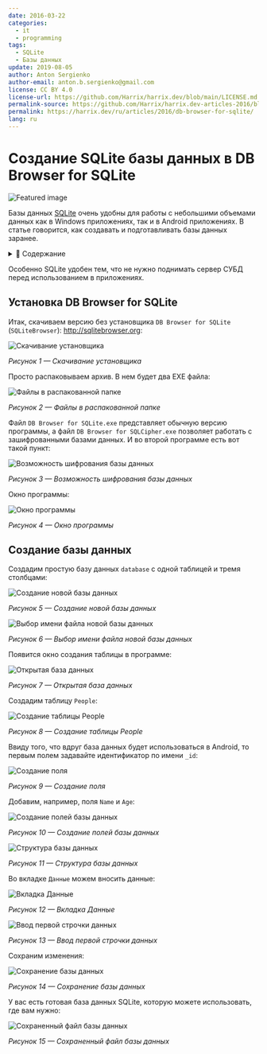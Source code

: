 ```yaml
---
date: 2016-03-22
categories:
  - it
  - programming
tags:
  - SQLite
  - Базы данных
update: 2019-08-05
author: Anton Sergienko
author-email: anton.b.sergienko@gmail.com
license: CC BY 4.0
license-url: https://github.com/Harrix/harrix.dev/blob/main/LICENSE.md
permalink-source: https://github.com/Harrix/harrix.dev-articles-2016/blob/main/db-browser-for-sqlite/db-browser-for-sqlite.md
permalink: https://harrix.dev/ru/articles/2016/db-browser-for-sqlite/
lang: ru
---
```


# Создание SQLite базы данных в DB Browser for SQLite

![Featured image](featured-image.svg)

Базы данных [SQLite](https://ru.wikipedia.org/wiki/SQLite) очень удобны для работы с небольшими объемами данных как в Windows приложениях, так и в Android приложениях. В статье говорится, как создавать и подготавливать базы данных заранее.

<details>
<summary>📖 Содержание</summary>

## Содержание

- [Установка DB Browser for SQLite](#установка-db-browser-for-sqlite)
- [Создание базы данных](#создание-базы-данных)

</details>

Особенно SQLite удобен тем, что не нужно поднимать сервер СУБД перед использованием в приложениях.

## Установка DB Browser for SQLite

Итак, скачиваем версию без установщика `DB Browser for SQLite` (`SQLiteBrowser`): <http://sqlitebrowser.org>:

![Скачивание установщика](img/download.png)

_Рисунок 1 — Скачивание установщика_

Просто распаковываем архив. В нем будет два EXE файла:

![Файлы в распакованной папке](img/app_01.png)

_Рисунок 2 — Файлы в распакованной папке_

Файл `DB Browser for SQLite.exe` представляет обычную версию программы, а файл `DB Browser for SQLCipher.exe` позволяет работать с зашифрованными базами данных. И во второй программе есть вот такой пункт:

![Возможность шифрования базы данных](img/sqlcipher.png)

_Рисунок 3 — Возможность шифрования базы данных_

Окно программы:

![Окно программы](img/app_02.png)

_Рисунок 4 — Окно программы_

## Создание базы данных

Создадим простую базу данных `database` с одной таблицей и тремя столбцами:

![Создание новой базы данных](img/database_01.png)

_Рисунок 5 — Создание новой базы данных_

![Выбор имени файла новой базы данных](img/database_02.png)

_Рисунок 6 — Выбор имени файла новой базы данных_

Появится окно создания таблицы в программе:

![Открытая база данных](img/database_03.png)

_Рисунок 7 — Открытая база данных_

Создадим таблицу `People`:

![Создание таблицы People](img/database_04.png)

_Рисунок 8 — Создание таблицы People_

Ввиду того, что вдруг база данных будет использоваться в Android, то первым полем задавайте идентификатор по имени `_id`:

![Создание поля](img/database_05.png)

_Рисунок 9 — Создание поля_

Добавим, например, поля `Name` и `Age`:

![Создание полей базы данных](img/database_06.png)

_Рисунок 10 — Создание полей базы данных_

![Структура базы данных](img/database_07.png)

_Рисунок 11 — Структура базы данных_

Во вкладке `Данные` можем вносить данные:

![Вкладка Данные](img/database_08.png)

_Рисунок 12 — Вкладка Данные_

![Ввод первой строчки данных](img/database_09.png)

_Рисунок 13 — Ввод первой строчки данных_

Сохраним изменения:

![Сохранение базы данных](img/database_10.png)

_Рисунок 14 — Сохранение базы данных_

У вас есть готовая база данных SQLite, которую можете использовать, где вам нужно:

![Сохраненный файл базы данных](img/database_11.png)

_Рисунок 15 — Сохраненный файл базы данных_
